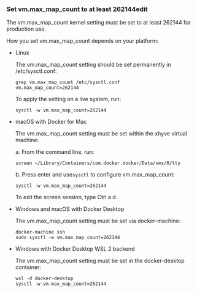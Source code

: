 ### Set vm.max_map_count to at least 262144edit
The vm.max_map_count kernel setting must be set to at least 262144 for production use.

How you set vm.max_map_count depends on your platform:

- Linux

    The vm.max_map_count setting should be set permanently in /etc/sysctl.conf:

    ```
    grep vm.max_map_count /etc/sysctl.conf
    vm.max_map_count=262144
    ```

    To apply the setting on a live system, run:
    ```
    sysctl -w vm.max_map_count=262144
    ```

- macOS with Docker for Mac

    The vm.max_map_count setting must be set within the xhyve virtual machine:

    a. From the command line, run:

    ```
    screen ~/Library/Containers/com.docker.docker/Data/vms/0/tty
    ```
    b. Press enter and use`sysctl` to configure vm.max_map_count:
    ```
    sysctl -w vm.max_map_count=262144
    ```
    To exit the screen session, type Ctrl a d.
- Windows and macOS with Docker Desktop

    The vm.max_map_count setting must be set via docker-machine:
    ```
    docker-machine ssh
    sudo sysctl -w vm.max_map_count=262144
    ```
- Windows with Docker Desktop WSL 2 backend

    The vm.max_map_count setting must be set in the docker-desktop container:
    ```
    wsl -d docker-desktop
    sysctl -w vm.max_map_count=262144
    ```